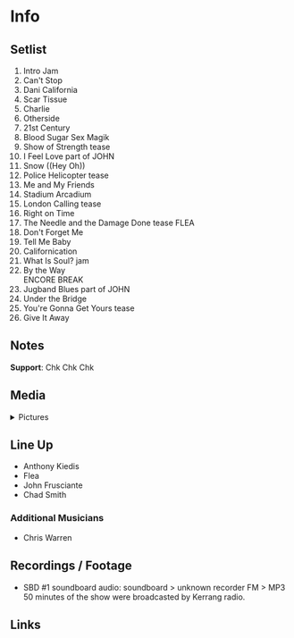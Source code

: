 # Info

## Setlist

1. Intro Jam
2. Can't Stop
3. Dani California
4. Scar Tissue
5. Charlie
6. Otherside
7. 21st Century
8. Blood Sugar Sex Magik
9. Show of Strength tease
10. I Feel Love part of JOHN
11. Snow ((Hey Oh))
12. Police Helicopter tease
13. Me and My Friends
14. Stadium Arcadium
15. London Calling tease
16. Right on Time
17. The Needle and the Damage Done tease FLEA
18. Don't Forget Me
19. Tell Me Baby
20. Californication
21. What Is Soul? jam
22. By the Way
<br> ENCORE BREAK
23. Jugband Blues part of JOHN
24. Under the Bridge
25. You're Gonna Get Yours tease
26. Give It Away

## Notes

**Support**: Chk Chk Chk

## Media 

<details>
  <summary>Pictures</summary>
  <!--<img alt="Setlist" title="Setlist" src="_.jpg" height="200" />
  <img alt="Flyer" title="Flyer" src="_.jpg" height="200" />
  <img alt="Clipper" title="Clipper" src="_.jpg" height="200" />
  <img alt="Ticket" title="Ticket" src="_.jpg" height="200" />
  -->
</details>

## Line Up

* Anthony Kiedis
* Flea
* John Frusciante
* Chad Smith

### Additional Musicians

* Chris Warren

## Recordings / Footage

* SBD #1 soundboard audio: soundboard > unknown recorder FM > MP3 50 minutes of the show were broadcasted by Kerrang radio.

## Links
